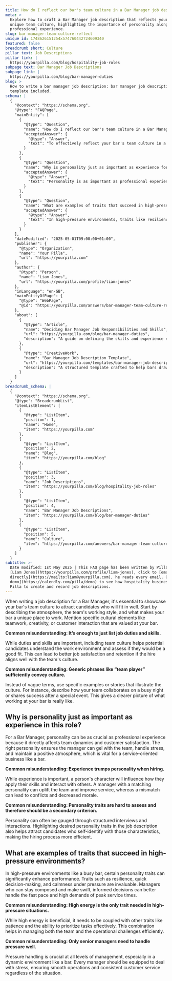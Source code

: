 ```yaml
---
title: How do I reflect our bar's team culture in a Bar Manager job description?
meta: >
  Explore how to craft a Bar Manager job description that reflects your bar's
  unique team culture, highlighting the importance of personality alongside
  professional experience.
slug: bar-manager-team-culture-reflect
unique id: 1748626151254x574760442724609340
featured: false
breadcrumb short: Culture
pillar text: Job Descriptions
pillar link: |
  https://yourpilla.com/blog/hospitality-job-roles
subpage text: Bar Manager Job Descriptions
subpage link: |
  https://yourpilla.com/blog/bar-manager-duties
blog: >
  How to write a bar manager job description: bar manager job description
  template included.
schema: |
  {
    "@context": "https://schema.org",
    "@type": "FAQPage",
    "mainEntity": [
      {
        "@type": "Question",
        "name": "How do I reflect our bar's team culture in a Bar Manager job description?",
        "acceptedAnswer": {
          "@type": "Answer",
          "text": "To effectively reflect your bar's team culture in a Bar Manager job description, start by describing the overall atmosphere, the team's working style, and what makes your bar unique. Highlight specific cultural elements such as teamwork, creativity, or customer interaction that are highly valued. Use concrete examples or stories to illustrate these elements instead of relying on generic terms, thereby providing a clearer and more engaging picture of what it's like to work at your bar."
        }
      },
      {
        "@type": "Question",
        "name": "Why is personality just as important as experience for a Bar Manager?",
        "acceptedAnswer": {
          "@type": "Answer",
          "text": "Personality is as important as professional experience for a Bar Manager because it significantly affects team dynamics and customer satisfaction. A manager with a compatible personality can integrate well with the team, manage stress effectively, and maintain a positive atmosphere. These qualities are crucial in service-oriented environments, where team cohesion and positive customer interactions are key to success."
        }
      },
      {
        "@type": "Question",
        "name": "What are examples of traits that succeed in high-pressure environments?",
        "acceptedAnswer": {
          "@type": "Answer",
          "text": "In high-pressure environments, traits like resilience, quick decision-making, and calmness under pressure are invaluable. These qualities help managers handle the fast pace and high demands effectively. Additionally, balancing high energy with patience and effective task prioritization is crucial for managing both team and operational challenges efficiently, thus ensuring smooth operations and consistent customer service during peak service times."
        }
      }
    ],
    "dateModified": "2025-05-01T09:00:00+01:00",
    "publisher": {
      "@type": "Organization",
      "name": "Your Pilla",
      "url": "https://yourpilla.com"
    },
    "author": {
      "@type": "Person",
      "name": "Liam Jones",
      "url": "https://yourpilla.com/profile/liam-jones"
    },
    "inLanguage": "en-GB",
    "mainEntityOfPage": {
      "@type": "WebPage",
      "@id": "https://yourpilla.com/answers/bar-manager-team-culture-reflect"
    },
    "about": [
      {
        "@type": "Article",
        "name": "Deciding Bar Manager Job Responsibilities and Skills",
        "url": "https://yourpilla.com/blog/bar-manager-duties",
        "description": "A guide on defining the skills and experience needed for Bar Managers, helping employers tailor job descriptions effectively."
      },
      {
        "@type": "CreativeWork",
        "name": "Bar Manager Job Description Template",
        "url": "https://yourpilla.com/templates/bar-manager-job-description",
        "description": "A structured template crafted to help bars draw up effective job descriptions that capture the essence of their work culture and the role's requirements."
      }
    ]
  }
breadcrumb_schema: |
  {
    "@context": "https://schema.org",
    "@type": "BreadcrumbList",
    "itemListElement": [
      {
        "@type": "ListItem",
        "position": 1,
        "name": "Home",
        "item": "https://yourpilla.com"
      },
      {
        "@type": "ListItem",
        "position": 2,
        "name": "Blog",
        "item": "https://yourpilla.com/blog"
      },
      {
        "@type": "ListItem",
        "position": 3,
        "name": "Job Descriptions",
        "item": "https://yourpilla.com/blog/hospitality-job-roles"
      },
      {
        "@type": "ListItem",
        "position": 4,
        "name": "Bar Manager Job Descriptions",
        "item": "https://yourpilla.com/blog/bar-manager-duties"
      },
      {
        "@type": "ListItem",
        "position": 5,
        "name": "Culture",
        "item": "https://yourpilla.com/answers/bar-manager-team-culture-reflect"
      }
    ]
  }
subtitle: >-
  Date modified: 1st May 2025 | This FAQ page has been written by Pilla Founder,
  [Liam Jones](https://yourpilla.com/profile/liam-jones), click to [email Liam
  directly](https://mailto:liam@yourpilla.com), he reads every email. Or [book a
  demo](https://calendly.com/pilla/demo) to see how hospitality businesses use
  Pilla to create and record job descriptions.
---
```

When writing a job description for a Bar Manager, it's essential to showcase your bar's team culture to attract candidates who will fit in well. Start by describing the atmosphere, the team's working style, and what makes your bar a unique place to work. Mention specific cultural elements like teamwork, creativity, or customer interaction that are valued at your bar.

**Common misunderstanding: It’s enough to just list job duties and skills.**

While duties and skills are important, including team culture helps potential candidates understand the work environment and assess if they would be a good fit. This can lead to better job satisfaction and retention if the hire aligns well with the team's culture.

**Common misunderstanding: Generic phrases like “team player” sufficiently convey culture.**

Instead of vague terms, use specific examples or stories that illustrate the culture. For instance, describe how your team collaborates on a busy night or shares success after a special event. This gives a clearer picture of what working at your bar is really like.

## Why is personality just as important as experience in this role?

For a Bar Manager, personality can be as crucial as professional experience because it directly affects team dynamics and customer satisfaction. The right personality ensures the manager can gel with the team, handle stress, and maintain a positive atmosphere, which is vital for a service-oriented business like a bar.

**Common misunderstanding: Experience trumps personality when hiring.**

While experience is important, a person's character will influence how they apply their skills and interact with others. A manager with a matching personality can uplift the team and improve service, whereas a mismatch can lead to conflicts and decreased morale.

**Common misunderstanding: Personality traits are hard to assess and therefore should be a secondary criterion.**

Personality can often be gauged through structured interviews and interactions. Highlighting desired personality traits in the job description also helps attract candidates who self-identify with those characteristics, making the hiring process more efficient.

## What are examples of traits that succeed in high-pressure environments?

In high-pressure environments like a busy bar, certain personality traits can significantly enhance performance. Traits such as resilience, quick decision-making, and calmness under pressure are invaluable. Managers who can stay composed and make swift, informed decisions can better handle the fast pace and high demands of peak service times.

**Common misunderstanding: High energy is the only trait needed in high-pressure situations.**

While high energy is beneficial, it needs to be coupled with other traits like patience and the ability to prioritize tasks effectively. This combination helps in managing both the team and the operational challenges efficiently.

**Common misunderstanding: Only senior managers need to handle pressure well.**

Pressure handling is crucial at all levels of management, especially in a dynamic environment like a bar. Every manager should be equipped to deal with stress, ensuring smooth operations and consistent customer service regardless of the situation.
